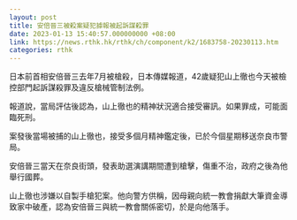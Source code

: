 ```yaml
---
layout: post
title: 安倍晉三被殺案疑犯據報被起訴謀殺罪
date: 2023-01-13 15:40:57.000000000 +08:00
link: https://news.rthk.hk/rthk/ch/component/k2/1683758-20230113.htm
categories: rthk
---
```


日本前首相安倍晉三去年7月被槍殺，日本傳媒報道，42歲疑犯山上徹也今天被檢控部門起訴謀殺罪及違反槍械管制法例。

報道說，當局評估後認為，山上徹也的精神狀況適合接受審訊。如果罪成，可能面臨死刑。

案發後當場被捕的山上徹也，接受多個月精神鑑定後，已於今個星期移送奈良市警局。

安倍晉三當天在奈良街頭，發表助選演講期間遭到槍擊，傷重不治，政府之後為他舉行國葬。

山上徹也涉嫌以自製手槍犯案。他向警方供稱，因母親向統一教會捐獻大筆資金導致家中破產，認為安倍晉三與統一教會關係密切，於是向他落手。
